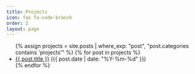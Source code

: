 ```yaml
---
title: Projects
icon: fas fa-code-branch
order: 2
layout: page
---
```


<ul>
  {% assign projects = site.posts | where_exp: "post", "post.categories contains 'projects'" %}
  {% for post in projects %}
    <li>
      <a href="{{ post.url | relative_url }}">{{ post.title }}</a>
      <span class="post-date">({{ post.date | date: "%Y-%m-%d" }})</span>
    </li>
  {% endfor %}
</ul>
